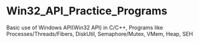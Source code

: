 # Win32_API_Practice_Programs
Basic use of Windows API(Win32 API)  in C/C++, Programs like Processes/Threads/Fibers, DiskUtil, Semaphore/Mutex, VMem, Heap, SEH
